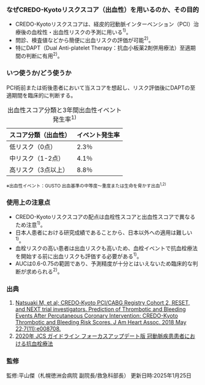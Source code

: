 ### なぜCREDO-Kyotoリスクスコア（出血性）を用いるのか、その目的
* CREDO-Kyotoリスクスコアは、経皮的冠動脈インターベンション（PCI）治療後の血栓性・出血性リスクの予測に用いる<sup>1)</sup>。  
* 問診、検査値などから簡便に出血リスクの評価が可能<sup>2)</sup>。  
* 特にDAPT（Dual Anti-platelet Therapy：抗血小板薬2剤併用療法）至適期間の判断に有用<sup>2)</sup>。

### いつ使うか/どう使うか
PCI術前または術後患者において当スコアを想起し、リスク評価後にDAPTの至適期間を臨床的に判断する。

<table>
  <caption>
    出血性スコア分類と3年間出血性イベント発生率<sup>1)</sup>
  </caption>
  <thead>
    <tr>
      <th>スコア分類（出血性）</th>
      <th>イベント発生率</th>
    </tr>
  </thead>
  <tbody>
    <tr>
      <td>低リスク（0点）</td>
      <td>2.3％</td>
    </tr>
    <tr>
      <td>中リスク（1-2点）</td>
      <td>4.1％</td>
    </tr>
    <tr>
      <td>高リスク（3点以上）</td>
      <td>8.8％</td>
    </tr>
  </tbody>
</table>

<small>※出血性イベント：GUSTO 出血基準の中等度〜重度または生命を脅かす出血<sup>1,2)</sup></small>


### 使用上の注意点
* CREDO-Kyotoリスクスコアの配点は血栓性スコアと出血性スコアで異なるため注意<sup>1)</sup>。  
* 日本人患者における研究成績であることから、日本以外への適用は難しい<sup>1)</sup>。  
* 血栓リスクの高い患者は出血リスクも高いため、血栓イベントで抗血栓療法を開始する前に出血リスクも評価する必要がある<sup>1)</sup>。  
* AUCは0.6-0.75の範囲であり、予測精度が十分とはいえないため臨床的な判断が求められる<sup>2)</sup>。

### 出典
1. [Natsuaki M, et al; CREDO‐Kyoto PCI/CABG Registry Cohort 2, RESET, and NEXT trial investigators. Prediction of Thrombotic and Bleeding Events After Percutaneous Coronary Intervention: CREDO-Kyoto Thrombotic and Bleeding Risk Scores. J Am Heart Assoc. 2018 May 22;7(11):e008708.](https://pubmed.ncbi.nlm.nih.gov/29789335/)  
2. [2020年 JCS ガイドライン フォーカスアップデート版 冠動脈疾患患者における抗血栓療法](https://www.j-circ.or.jp/cms/wp-content/uploads/2020/04/JCS2020_Kimura_Nakamura.pdf)

### 監修
監修:平山傑（札幌徳洲会病院 副院長/救急科部長）
更新日時:2025年1月25日